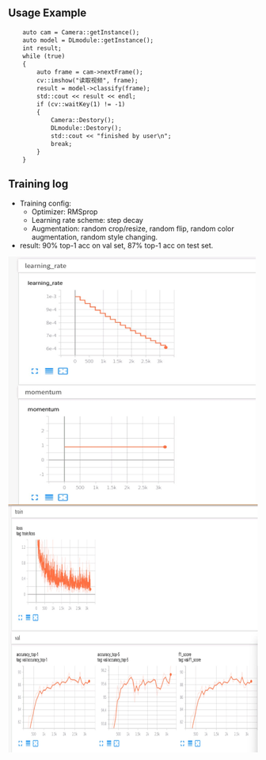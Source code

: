 ## Usage Example
```
 	auto cam = Camera::getInstance();
	auto model = DLmodule::getInstance();
	int result;
	while (true)
	{
		auto frame = cam->nextFrame();
		cv::imshow("读取视频", frame);
		result = model->classify(frame);
		std::cout << result << endl;
		if (cv::waitKey(1) != -1)
		{
			Camera::Destory();
			DLmodule::Destory();
			std::cout << "finished by user\n";
			break;
		}
	}
  ```
  
  ## Training log
  + Training config:
  	+ Optimizer: RMSprop
  	+ Learning rate scheme: step decay
  	+ Augmentation: random crop/resize, random flip, random color augmentation, random style changing.
  + result: 90% top-1 acc on val set, 87% top-1 acc on test set.
  &emsp;
<img src="https://github.com/bchuh/ImageLib/blob/master/2022.4.12/lr.jpg" width = "500" height = "500" alt="Picture missing" align=center />
<img src="https://github.com/bchuh/ImageLib/blob/master/2022.4.12/loss_acc.jpg" width = "1000" height = "500" alt="Picture missing" align=center />
